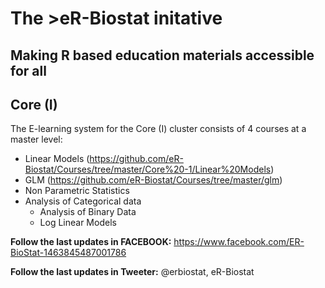 # The >eR-Biostat initative
## Making R based education materials accessible for all
## Core (I)
The E-learning system for the Core (I)  cluster consists of 4 courses at a master level:
* Linear Models (https://github.com/eR-Biostat/Courses/tree/master/Core%20-1/Linear%20Models)
* GLM (https://github.com/eR-Biostat/Courses/tree/master/glm)
* Non Parametric Statistics
* Analysis of Categorical data
  +  Analysis of Binary Data
  + Log Linear Models 
  
**Follow the last updates in FACEBOOK:** https://www.facebook.com/ER-BioStat-1463845487001786

**Follow the last updates in Tweeter:** @erbiostat, eR-Biostat
